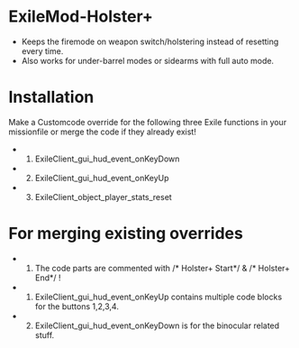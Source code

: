 # ExileMod-Holster+
- Keeps the firemode on weapon switch/holstering instead of resetting every time. 
- Also works for under-barrel modes or sidearms with full auto mode.

# __Installation__

Make a Customcode override for the following three Exile functions in your missionfile or merge the code if they already exist!
* 1. ExileClient_gui_hud_event_onKeyDown
* 2. ExileClient_gui_hud_event_onKeyUp
* 3. ExileClient_object_player_stats_reset

# __For merging existing overrides__
* 1. The code parts are commented with /* Holster+ Start*/ & /* Holster+ End*/ !
* 1. ExileClient_gui_hud_event_onKeyUp contains multiple code blocks for the buttons 1,2,3,4.
* 2. ExileClient_gui_hud_event_onKeyDown is for the binocular related stuff. 
